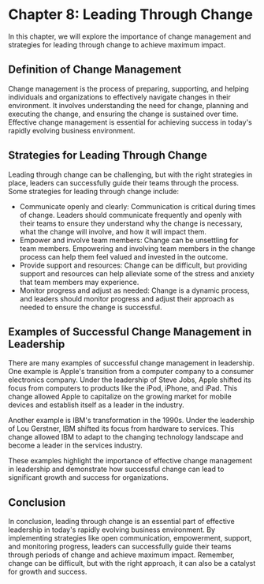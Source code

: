 Chapter 8: Leading Through Change
=================================

In this chapter, we will explore the importance of change management and strategies for leading through change to achieve maximum impact.

Definition of Change Management
-------------------------------

Change management is the process of preparing, supporting, and helping individuals and organizations to effectively navigate changes in their environment. It involves understanding the need for change, planning and executing the change, and ensuring the change is sustained over time. Effective change management is essential for achieving success in today's rapidly evolving business environment.

Strategies for Leading Through Change
-------------------------------------

Leading through change can be challenging, but with the right strategies in place, leaders can successfully guide their teams through the process. Some strategies for leading through change include:

* Communicate openly and clearly: Communication is critical during times of change. Leaders should communicate frequently and openly with their teams to ensure they understand why the change is necessary, what the change will involve, and how it will impact them.
* Empower and involve team members: Change can be unsettling for team members. Empowering and involving team members in the change process can help them feel valued and invested in the outcome.
* Provide support and resources: Change can be difficult, but providing support and resources can help alleviate some of the stress and anxiety that team members may experience.
* Monitor progress and adjust as needed: Change is a dynamic process, and leaders should monitor progress and adjust their approach as needed to ensure the change is successful.

Examples of Successful Change Management in Leadership
------------------------------------------------------

There are many examples of successful change management in leadership. One example is Apple's transition from a computer company to a consumer electronics company. Under the leadership of Steve Jobs, Apple shifted its focus from computers to products like the iPod, iPhone, and iPad. This change allowed Apple to capitalize on the growing market for mobile devices and establish itself as a leader in the industry.

Another example is IBM's transformation in the 1990s. Under the leadership of Lou Gerstner, IBM shifted its focus from hardware to services. This change allowed IBM to adapt to the changing technology landscape and become a leader in the services industry.

These examples highlight the importance of effective change management in leadership and demonstrate how successful change can lead to significant growth and success for organizations.

Conclusion
----------

In conclusion, leading through change is an essential part of effective leadership in today's rapidly evolving business environment. By implementing strategies like open communication, empowerment, support, and monitoring progress, leaders can successfully guide their teams through periods of change and achieve maximum impact. Remember, change can be difficult, but with the right approach, it can also be a catalyst for growth and success.

